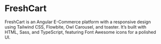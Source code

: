 # FreshCart
FreshCart is an Angular E-Commerce platform with a responsive design using Tailwind CSS, Flowbite, Owl Carousel, and toaster. It’s built with HTML, Sass, and TypeScript, featuring Font Awesome icons for a polished UI.
